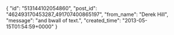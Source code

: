  {
   "id": "513144102054860",
   "post_id": "462493170453287_491707400865197",
   "from_name": "Derek Hill",
   "message": "and bwall of text.",
   "created_time": "2013-05-15T01:54:59+0000"
 }

